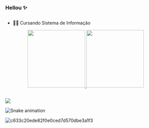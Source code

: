 ### Hellou ✨

##

- 👩‍💻 Cursando Sistema de Informação

<div align="center">
  <a href="https://github.com/allecporfirio">
  <img height="180em" src="https://github-readme-stats.vercel.app/api?username=Ysla-Souza&show_icons=true&theme=tokyonight&include_all_commits=true&count_private=true"/>
  <img height="180em" src="https://github-readme-stats.vercel.app/api/top-langs/?username=Ysla-Souza&layout=compact&langs_count=7&theme=tokyonight"/>
</div>

  ##
  
  <div>
      <a href="https://www.linkedin.com/in/ysla-souza-6a408a146/)" target="_blank"><img src="https://img.shields.io/badge/-LinkedIn-%230077B5?style=for-the-badge&logo=linkedin&logoColor=white" target="_blank"></a>
   

![Snake animation](https://github.com/feltex/feltex/blob/main/feltex-github-user-contribution.svg)  

  </div>

  
  
  ![c633c20ede82f0e0ced7d570dbe3a1f3](https://user-images.githubusercontent.com/70382532/138322189-2db8df52-9dcb-40a0-88a8-c365466bd33d.gif)
